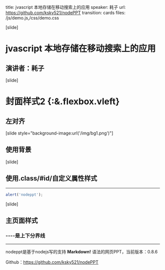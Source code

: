 title: jvascript 本地存储在移动搜索上的应用
speaker: 耗子
url: https://github.com/ksky521/nodePPT
transition: cards
files: /js/demo.js,/css/demo.css

[slide]

# jvascript 本地存储在移动搜索上的应用
## 演讲者：耗子

[slide]

# 封面样式2 {:&.flexbox.vleft}
## 左对齐

[slide style="background-image:url('/img/bg1.png')"]

## 使用背景

[slide]
## 使用.class/#id/自定义属性样式
----

```javascript
alert('nodeppt');
```

[slide]

## 主页面样式
### ----是上下分界线
----

nodeppt是基于nodejs写的支持 **Markdown!** 语法的网页PPT，当前版本：0.8.6

Github：https://github.com/ksky521/nodePPT
